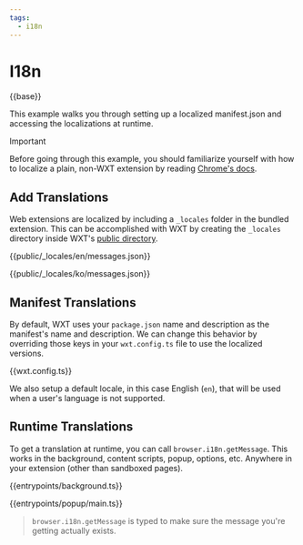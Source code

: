 ```yaml
---
tags:
  - i18n
---
```


# I18n

{{base}}

This example walks you through setting up a localized manifest.json and accessing the localizations at runtime.

> [!IMPORTANT]
> Before going through this example, you should familiarize yourself with how to localize a plain, non-WXT extension by reading [Chrome's docs](https://developer.chrome.com/docs/extensions/reference/i18n/).

## Add Translations

Web extensions are localized by including a `_locales` folder in the bundled extension. This can be accomplished with WXT by creating the `_locales` directory inside WXT's [public directory](https://wxt.dev/guide/assets.html#public-directory).

{{public/_locales/en/messages.json}}

{{public/_locales/ko/messages.json}}

## Manifest Translations

By default, WXT uses your `package.json` name and description as the manifest's name and description. We can change this behavior by overriding those keys in your `wxt.config.ts` file to use the localized versions.

{{wxt.config.ts}}

We also setup a default locale, in this case English (`en`), that will be used when a user's language is not supported.

## Runtime Translations

To get a translation at runtime, you can call `browser.i18n.getMessage`. This works in the background, content scripts, popup, options, etc. Anywhere in your extension (other than sandboxed pages).

{{entrypoints/background.ts}}

{{entrypoints/popup/main.ts}}

> `browser.i18n.getMessage` is typed to make sure the message you're getting actually exists.
